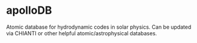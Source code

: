 # apolloDB
Atomic database for hydrodynamic codes in solar physics. Can be updated via CHIANTI or other helpful atomic/astrophysical databases.
